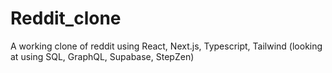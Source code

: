 # Reddit_clone
A working clone of reddit using React, Next.js, Typescript, Tailwind (looking at using SQL, GraphQL, Supabase, StepZen)
